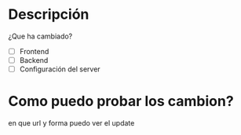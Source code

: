 # Descripción
¿Que ha cambiado?

- [ ] Frontend
- [ ] Backend
- [ ] Configuración del server

# Como puedo probar los cambion?
en que url y forma puedo ver el update
